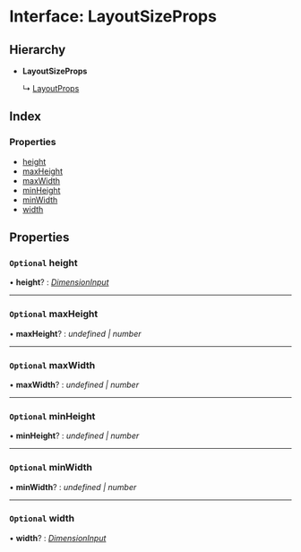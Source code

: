 # Interface: LayoutSizeProps

## Hierarchy

* **LayoutSizeProps**

  ↳ [LayoutProps](layoutprops.md)

## Index

### Properties

* [height](layoutsizeprops.md#optional-height)
* [maxHeight](layoutsizeprops.md#optional-maxheight)
* [maxWidth](layoutsizeprops.md#optional-maxwidth)
* [minHeight](layoutsizeprops.md#optional-minheight)
* [minWidth](layoutsizeprops.md#optional-minwidth)
* [width](layoutsizeprops.md#optional-width)

## Properties

### `Optional` height

• **height**? : *[DimensionInput](../README.md#dimensioninput)*

___

### `Optional` maxHeight

• **maxHeight**? : *undefined | number*

___

### `Optional` maxWidth

• **maxWidth**? : *undefined | number*

___

### `Optional` minHeight

• **minHeight**? : *undefined | number*

___

### `Optional` minWidth

• **minWidth**? : *undefined | number*

___

### `Optional` width

• **width**? : *[DimensionInput](../README.md#dimensioninput)*
